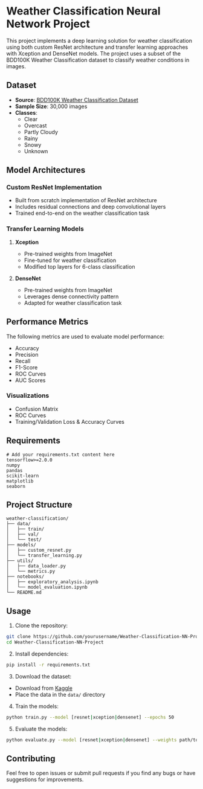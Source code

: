 # Weather Classification Neural Network Project

This project implements a deep learning solution for weather classification using both custom ResNet architecture and transfer learning approaches with Xception and DenseNet models. The project uses a subset of the BDD100K Weather Classification dataset to classify weather conditions in images.

## Dataset

- **Source**: [BDD100K Weather Classification Dataset](https://www.kaggle.com/datasets/marquis03/bdd100k-weather-classification)
- **Sample Size**: 30,000 images
- **Classes**: 
  - Clear
  - Overcast
  - Partly Cloudy
  - Rainy
  - Snowy
  - Unknown

## Model Architectures

### Custom ResNet Implementation
- Built from scratch implementation of ResNet architecture
- Includes residual connections and deep convolutional layers
- Trained end-to-end on the weather classification task

### Transfer Learning Models
1. **Xception**
   - Pre-trained weights from ImageNet
   - Fine-tuned for weather classification
   - Modified top layers for 6-class classification

2. **DenseNet**
   - Pre-trained weights from ImageNet
   - Leverages dense connectivity pattern
   - Adapted for weather classification task

## Performance Metrics

The following metrics are used to evaluate model performance:

- Accuracy
- Precision
- Recall
- F1-Score
- ROC Curves
- AUC Scores

### Visualizations
- Confusion Matrix
- ROC Curves
- Training/Validation Loss & Accuracy Curves

## Requirements

```
# Add your requirements.txt content here
tensorflow>=2.0.0
numpy
pandas
scikit-learn
matplotlib
seaborn
```

## Project Structure

```
weather-classification/
├── data/
│   ├── train/
│   ├── val/
│   └── test/
├── models/
│   ├── custom_resnet.py
│   └── transfer_learning.py
├── utils/
│   ├── data_loader.py
│   └── metrics.py
├── notebooks/
│   ├── exploratory_analysis.ipynb
│   └── model_evaluation.ipynb
└── README.md
```

## Usage

1. Clone the repository:
```bash
git clone https://github.com/yourusername/Weather-Classification-NN-Project.git
cd Weather-Classification-NN-Project
```

2. Install dependencies:
```bash
pip install -r requirements.txt
```

3. Download the dataset:
- Download from [Kaggle](https://www.kaggle.com/datasets/marquis03/bdd100k-weather-classification)
- Place the data in the `data/` directory

4. Train the models:
```bash
python train.py --model [resnet|xception|densenet] --epochs 50
```

5. Evaluate the models:
```bash
python evaluate.py --model [resnet|xception|densenet] --weights path/to/weights
```


## Contributing

Feel free to open issues or submit pull requests if you find any bugs or have suggestions for improvements.

